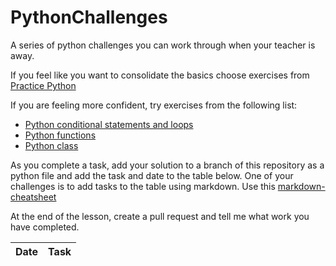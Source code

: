 # PythonChallenges

A series of python challenges you can work through when your teacher is away.

If you feel like you want to consolidate the basics choose exercises from [Practice Python](https://www.practicepython.org)

If you are feeling more confident, try exercises from the following list:

* [Python conditional statements and loops](https://www.w3resource.com/python-exercises/python-conditional-statements-and-loop-exercises.php)
* [Python functions](https://www.w3resource.com/python-exercises/python-functions-exercises.php)
* [Python class](https://www.w3resource.com/python-exercises/class-exercises/index.php)

As you complete a task, add your solution to a branch of this repository as a python file and add the task and date to the table below. One of your challenges is to add tasks to the table using markdown. Use this [markdown-cheatsheet](https://guides.github.com/pdfs/markdown-cheatsheet-online.pdf)

At the end of the lesson, create a pull request and tell me what work you have completed.

Date | Task
------------ | ------------
